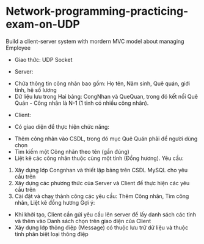 # Network-programming-practicing-exam-on-UDP
Build a client-server system with mordern MVC model about managing Employee

- Giao thức: UDP Socket
+ Server:
- Chứa thông tin công nhân bao gồm: Họ tên, Năm sinh, Quê quán, giới tính, hệ số lương
- Dữ liệu lưu trong Hai bảng: CongNhan và QueQuan, trong đó kết nối Quê Quán - Công nhân là N-1 (1 tỉnh có nhiều công nhân).
+ Client: 
- Có giao diện để thực hiện chức năng:
+ Thêm công nhân vào CSDL, trong đó mục Quê Quán phải để người dùng chọn
+ Tìm kiếm một Công nhân theo tên (gần đúng)
+ Liệt kê các công nhân thuộc cùng một tỉnh (Đồng hương).
Yêu cầu: 
1.  Xây dựng lớp Congnhan và thiết lập bảng trên CSDL MySQL cho yêu cầu trên
2. Xây dựng các phương thức của Server và Client để thực hiện các yêu cầu trên
3. Cài đặt và chạy thành công các yêu cầu: Thêm Công nhân, Tìm công nhân, Liệt kê đồng hương
Gợi ý:
- Khi khởi tạo, Client cần gửi yêu cầu lên server để lấy danh sách các tỉnh và thêm vào Danh sách chọn trên giao diện của Client
- Xây dựng lớp thông điệp (Message) có thuộc lưu trữ dữ liệu và thuộc tính phân biệt loại thông điệp
